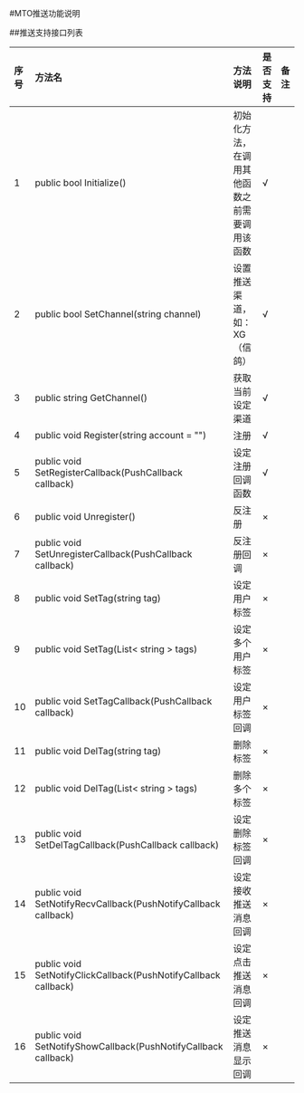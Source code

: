 #MTO推送功能说明

##推送支持接口列表

|序号|方法名|方法说明|是否支持| 备注|
|:--|:--|:--|:--|:--|
|1| public bool Initialize() | 初始化方法，在调用其他函数之前需要调用该函数 | √||    
| 2|public bool SetChannel(string channel) | 设置推送渠道，如：XG（信鸽） |√||     
| 3|public string GetChannel() | 获取当前设定渠道 |√||      
| 4|public void Register(string account = "") | 注册 |√||        
| 5|public void SetRegisterCallback(PushCallback callback) | 设定注册回调函数 |√||        
| 6|public void Unregister() | 反注册 | × | |      
| 7|public void SetUnregisterCallback(PushCallback callback) | 反注册回调 | × | |    
| 8|public void SetTag(string tag) | 设定用户标签 | × | |    
| 9|public void SetTag(List< string > tags) | 设定多个用户标签 | × | |     
| 10|public void SetTagCallback(PushCallback callback) | 设定用户标签回调 | × | |   
| 11|public void DelTag(string tag) | 删除标签 | × | |     
| 12|public void DelTag(List< string > tags) | 删除多个标签 | × | |    
| 13|public void SetDelTagCallback(PushCallback callback) | 设定删除标签回调 | × | |   
| 14|public void SetNotifyRecvCallback(PushNotifyCallback callback) | 设定接收推送消息回调 | × | |     
| 15|public void SetNotifyClickCallback(PushNotifyCallback callback) | 设定点击推送消息回调 | × | |    
| 16|public void SetNotifyShowCallback(PushNotifyCallback callback) | 设定推送消息显示回调 | × | |


